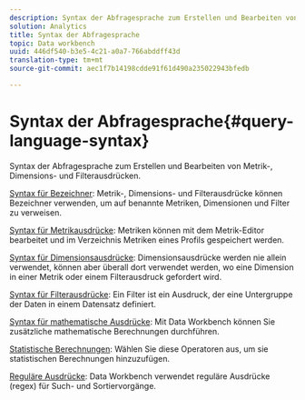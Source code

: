 ```yaml
---
description: Syntax der Abfragesprache zum Erstellen und Bearbeiten von Metrik-, Dimensions- und Filterausdrücken.
solution: Analytics
title: Syntax der Abfragesprache
topic: Data workbench
uuid: 446df540-b3e5-4c21-a0a7-766abddff43d
translation-type: tm+mt
source-git-commit: aec1f7b14198cdde91f61d490a235022943bfedb

---
```



# Syntax der Abfragesprache{#query-language-syntax}

Syntax der Abfragesprache zum Erstellen und Bearbeiten von Metrik-, Dimensions- und Filterausdrücken.

[Syntax für Bezeichner](../c-qry-lang-syntx/c-syntx-id.md): Metrik-, Dimensions- und Filterausdrücke können Bezeichner verwenden, um auf benannte Metriken, Dimensionen und Filter zu verweisen.

[Syntax für Metrikausdrücke](../c-qry-lang-syntx/c-syntx-mtrc-exp.md): Metriken können mit dem Metrik-Editor bearbeitet und im Verzeichnis Metriken eines Profils gespeichert werden.

[Syntax für Dimensionsausdrücke](../c-qry-lang-syntx/c-syntx-dim-exp.md): Dimensionsausdrücke werden nie allein verwendet, können aber überall dort verwendet werden, wo eine Dimension in einer Metrik oder einem Filterausdruck gefordert wird.

[Syntax für Filterausdrücke](../c-qry-lang-syntx/c-syntx-fltr-exp.md): Ein Filter ist ein Ausdruck, der eine Untergruppe der Daten in einem Datensatz definiert.

[Syntax für mathematische Ausdrücke](../c-qry-lang-syntx/c-math-expressions.md): Mit Data Workbench können Sie zusätzliche mathematische Berechnungen durchführen.

[Statistische Berechnungen](../c-qry-lang-syntx/c-statistical-callouts.md): Wählen Sie diese Operatoren aus, um sie statistischen Berechnungen hinzuzufügen.

[Reguläre Ausdrücke](../c-qry-lang-syntx/c-search-regex.md): Data Workbench verwendet reguläre Ausdrücke (regex) für Such- und Sortiervorgänge.